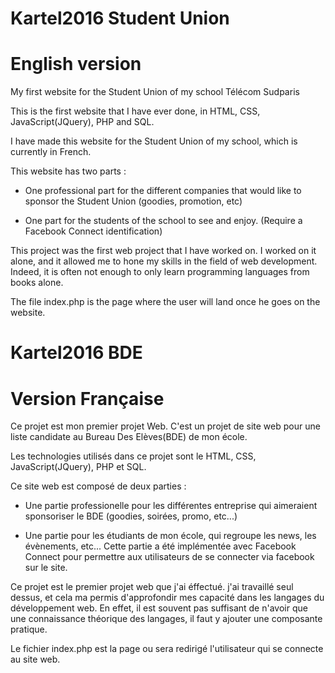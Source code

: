 # Kartel2016 Student Union
# English version
My first website for the Student Union of my school Télécom Sudparis

This is the first website that I have ever done, in HTML, CSS, JavaScript(JQuery), PHP and SQL.

I have made this website for the Student Union of my school, which is currently in French.

This website has two parts : 

- One professional part for the different companies that would like to sponsor the Student Union (goodies, promotion, etc)

- One part for the students of the school to see and enjoy. (Require a Facebook Connect identification)

This project was the first web project that I have worked on. I worked on it alone, and it allowed me to hone my skills in the field of web development. Indeed, it is often not enough to only learn programming languages from books alone.

The file index.php is the page where the user will land once he goes on the website.


# Kartel2016 BDE
# Version Française
Ce projet est mon premier projet Web. C'est un projet de site web pour une liste candidate au Bureau Des Elèves(BDE) de mon école.

Les technologies utilisés dans ce projet sont le HTML, CSS, JavaScript(JQuery), PHP et SQL.

Ce site web est composé de deux parties : 

- Une partie professionelle pour les différentes entreprise qui aimeraient sponsoriser le BDE (goodies, soirées, promo, etc...)

- Une partie pour les étudiants de mon école, qui regroupe les news, les évènements, etc... Cette partie a été implémentée avec Facebook Connect pour permettre aux utilisateurs de se connecter via facebook sur le site.

Ce projet est le premier projet web que j'ai éffectué. j'ai travaillé seul dessus, et cela ma permis d'approfondir mes capacité dans les langages du développement web. En effet, il est souvent pas suffisant de n'avoir que une connaissance théorique des langages, il faut y ajouter une composante pratique.

Le fichier index.php est la page ou sera redirigé l'utilisateur qui se connecte au site web.
